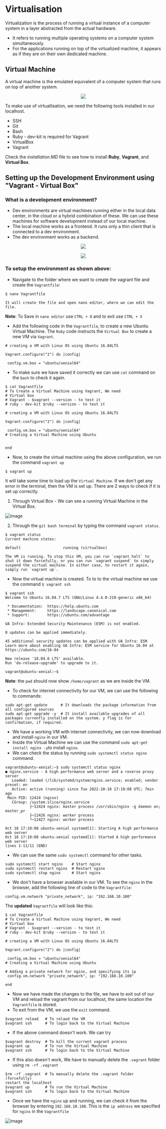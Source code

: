 # Virtualisation

Virtualization is the process of running a virtual instance of a computer system in a layer abstracted from the actual hardware.

- It refers to running multiple operating systems on a computer system simultaneously.
- For the applications running on top of the virtualized machine, it appears as if they are on their own dedicated machine.


## Virtual Machine 

A virtual machine is the emulated equivalent of a computer system that runs on top of another system.

<p align="center">
  <img src="https://user-images.githubusercontent.com/110366380/196637448-12fd6f1b-2f0d-4bb3-9295-caa853c8259e.png">
</p>

To make use of virtuallisation, we need the following tools installed in our localhost.
- SSH
- Git
- Bash
- Ruby - dev-kit is required for Vagrant
- VirtualBox
- Vagrant

Check the *installation.MD* file to see how to install **Ruby**, **Vagrant**, and **Virtual Box**.

## Setting up the Development Environment using "Vagrant - Virtual Box"

### What is a development environment?

- Dev environments are virtual machines running either in the local data center, in the cloud or a hybrid combination of these. We can use these machines for software development instead of our local machine.
- The local machine works as a frontend. It runs only a thin client that is connected to a dev environment. 
- The dev environment works as a backend.

<p align="center">
  <img src="https://user-images.githubusercontent.com/110366380/196638477-86988ed9-7134-4d84-8118-55bbb4be69d8.png">
</p>

<p align="center">
  <img src="https://user-images.githubusercontent.com/110366380/196476593-f0cd1530-5d65-4e22-93f8-dc77499ecc6a.png">
</p>

### To setup the environment as shown above:

- Navigate to the folder where we want to create the vagrant file and create the `Vagrantfile`:
```
$ nano Vagrantfile

It will create the file and open nano editor, where we can edit the file.
```
**Note**: To Save in `nano editor` use `CTRL + O` and to exit use `CTRL + X`

- Add the following code in the `Vagrantfile`, to create a new Ubuntu Virtual Machine. The `Ruby` code instructs the `Virtual Box` to create a new VM via `Vagrant`.
```
# creating a VM with Linux OS using Ubuntu 16.04LTS

Vagrant.configure("2") do |config|

 config.vm.box = "ubuntu/xenial64"
```
- To make sure we have saved it correctly we can use `cat` command on the `bash` to check it again.
```
$ cat Vagrantfile
# To Create a Virtual Machine using Vagrant, We need
# Virtual box
# Vagrant - $vagrant --version - to test it
# ruby - dev-kit $ruby --version - to test it

# creating a VM with Linux OS using Ubuntu 16.04LTS

Vagrant.configure("2") do |config|

 config.vm.box = "ubuntu/xenial64"
# Creating a Virtual Machine using Ubuntu


end
```
- Now, to create the virtual machine using the above configuration, we run the command `vagrant up`
```
$ vagrant up
```
It will take some time to load up the `Virtual Machine`. If we don't get any error in the terminal, then the VM is set up. There are 2 ways to check if it is set up correctly.

1. Through Virtual Box - We can see a running Virtual Machine in the Virtual Box.

![image](https://user-images.githubusercontent.com/110366380/196485550-55fbca15-7914-44ae-8db5-cac9c8a77591.png)

2. Through the `git bash terminal` by typing the command `vagrant status`.

```
$ vagrant status
Current machine states:

default                   running (virtualbox)

The VM is running. To stop this VM, you can run `vagrant halt` to
shut it down forcefully, or you can run `vagrant suspend` to simply
suspend the virtual machine. In either case, to restart it again,
simply run `vagrant up`.
```

- Now the virtual machine is created. To to to the virtual machine we use the command `$ vagrant ssh`

```
$ vagrant ssh
Welcome to Ubuntu 16.04.7 LTS (GNU/Linux 4.4.0-210-generic x86_64)

 * Documentation:  https://help.ubuntu.com
 * Management:     https://landscape.canonical.com
 * Support:        https://ubuntu.com/advantage

UA Infra: Extended Security Maintenance (ESM) is not enabled.

0 updates can be applied immediately.

45 additional security updates can be applied with UA Infra: ESM
Learn more about enabling UA Infra: ESM service for Ubuntu 16.04 at
https://ubuntu.com/16-04

New release '18.04.6 LTS' available.
Run 'do-release-upgrade' to upgrade to it.

vagrant@ubuntu-xenial:~$
```

**Note**: the `pwd` should now show `/home/vagrant` as we are inside the VM.

- To check for internet connectivity for our VM, we can use the following to commands:

```
sudo apt-get update      # It downloads the package information from all configured sources
sudo apt-get upgrade -y  # It install available upgrades of all packages currently installed on the system. y flag is for confirmation, if required.
```
- We have a working VM with internet connectivity, we can now download and install `nginx` in our VM.
- Inside the Virtual Machine we can use the command `sudo apt-get install nginx -y`to install `nginx`.
- We can check the status by running `sudo systemctl status nginx` command.
```
vagrant@ubuntu-xenial:~$ sudo systemctl status nginx
● nginx.service - A high performance web server and a reverse proxy server
   Loaded: loaded (/lib/systemd/system/nginx.service; enabled; vendor preset: en
   Active: active (running) since Tue 2022-10-18 17:10:08 UTC; 7min ago
 Main PID: 12424 (nginx)
   CGroup: /system.slice/nginx.service
           ├─12424 nginx: master process /usr/sbin/nginx -g daemon on; master_pr
           ├─12426 nginx: worker process
           └─12427 nginx: worker process

Oct 18 17:10:08 ubuntu-xenial systemd[1]: Starting A high performance web server
Oct 18 17:10:08 ubuntu-xenial systemd[1]: Started A high performance web server
lines 1-11/11 (END)
```
- We can use the same `sudo systemctl` command for other tasks.
```
sudo systemctl start nginx    # Start nginx
sudo systemctl restart nginx  # Restart nginx
sudo systemctl stop nginx     # Start nginx
```

- We don't have a browser available in our VM. To see the `nginx` in the browser, add the following line of code to the `Vagrantfile`:
```
config.vm.network "private_network", ip: "192.168.10.100"
```
The **updated** `Vagrantfile` will look like this:
```
$ cat Vagrantfile
# To Create a Virtual Machine using Vagrant, We need
# Virtual box
# Vagrant - $vagrant --version - to test it
# ruby - dev-kit $ruby --version - to test it

# creating a VM with Linux OS using Ubuntu 16.04LTS

Vagrant.configure("2") do |config|

 config.vm.box = "ubuntu/xenial64"
# Creating a Virtual Machine using Ubuntu

# Adding a private network for nginx, and specifying its ip
 config.vm.network "private_network", ip: "192.168.10.100"

end
```
- Now we have made the changes to the file, we have to exit out of our VM and reload the vagrant from our localhost, the same location the `Vagrantfile` is stored.
- To exit from the VM, we use the `exit` command.
```
$vagrant reload   # To relaod the VM
$vagrant ssh      # To login back to the Virtual Machine
```
- If the above command doesn't work. We can try
```
$vagrant destroy  # To kill the current vagrant process
$vagrant up       # To run the Virtual Machine
$vagrant ssh      # To login back to the Virtual Machine
```
- If this also doesn't work, We have to manually delete the `.vagrant` folder using `rm -rf .vagrant`
```
$rm -rf .vagrant  # To manually delete the .vagrant folder (forcefully)
restart the localhost
$vagrant up       # To run the Virtual Machine
$vagrant ssh      # To login back to the Virtual Machine
```

- Once we have the `nginx` up and running, we can check it from the browser by entering `192.168.10.100`. This is the `ip address` we specified for `nginx` in the `Vagrantfile`

![image](https://user-images.githubusercontent.com/110366380/196511954-cdd28fda-bd5c-4b65-9c76-b8e8308505b4.png)
